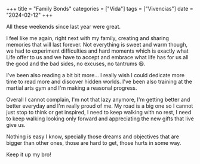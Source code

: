 +++
title = "Family Bonds"
categories = ["Vida"]
tags = ["Vivencias"]
date = "2024-02-12"
+++

All these weekends since last year were great.

I feel like me again, right next with my family, creating and sharing memories that will last forever. Not everything is sweet and warm though, we had to experiment difficulties and hard moments which is exactly what Life offer to us and we have to accept and embrace what life has for us all the good and the bad sides, no excuses, no tantrums :laughing:.

I've been also reading a bit bit more... I really wish I could dedicate more time to read more and discover hidden worlds. I've been also training at the martial arts gym and I'm making a reasonal progress.

Overall I cannot complain, I'm not that lazy anymore, I'm getting better and better everyday and I'm really proud of me. My road is a big one so I cannot just stop to think or get inspired, I need to keep walking with no rest, I need to keep walking looking only forward and appreciating the new gifts that live give us.

Nothing is easy I know, specially those dreams and objectives that are bigger than other ones, those are hard to get, those hurts in some way.

Keep it up my bro!
